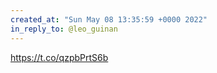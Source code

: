```yaml
---
created_at: "Sun May 08 13:35:59 +0000 2022"
in_reply_to: @leo_guinan
---
```


https://t.co/qzpbPrtS6b